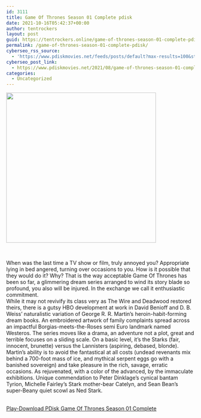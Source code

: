 ```yaml
---
id: 3111
title: Game Of Thrones Season 01 Complete pdisk
date: 2021-10-16T05:42:37+00:00
author: tentrockers
layout: post
guid: https://tentrockers.online/game-of-thrones-season-01-complete-pdisk/
permalink: /game-of-thrones-season-01-complete-pdisk/
cyberseo_rss_source:
  - 'https://www.pdiskmovies.net/feeds/posts/default?max-results=100&start-index=901'
cyberseo_post_link:
  - https://www.pdiskmovies.net/2021/08/game-of-thrones-season-01-complete.html
categories:
  - Uncategorized
---
```

<div class="separator">
  <a href="https://1.bp.blogspot.com/-zZ5-1eWPbbc/YR4cIkdC4HI/AAAAAAAAafg/Fy6y99JN7XwrdXVAT5FnimhXLz_eRoxUgCLcBGAsYHQ/s641/Game%2BOf%2BThrones%2BSeason%2B01%2BComplete%2BWatch%2BDownload%2BOnline%2BPdisk%2BMovies.jpg"><img loading="lazy" border="0" data-original-height="641" data-original-width="640" height="400" src="https://1.bp.blogspot.com/-zZ5-1eWPbbc/YR4cIkdC4HI/AAAAAAAAafg/Fy6y99JN7XwrdXVAT5FnimhXLz_eRoxUgCLcBGAsYHQ/w400-h400/Game%2BOf%2BThrones%2BSeason%2B01%2BComplete%2BWatch%2BDownload%2BOnline%2BPdisk%2BMovies.jpg" width="400" /></a>
</div>

<span><br /></span>

<div>
  <div>
    <span>When was the last time a TV show or film, truly annoyed you? Appropriate lying in bed angered, turning over occasions to you. How is it possible that they would do it? Why? That is the way acceptable Game Of Thrones has been so far, a glimmering dream series arranged to wind its story blade so profound, you also will be injured. In the exchange we call it enthusiastic commitment.&nbsp;</span>
  </div>
  
  <div>
    <span>While it may not revivify its class very as The Wire and Deadwood restored theirs, there is a gutsy HBO development at work in David Benioff and D. B. Weiss&#8217; naturalistic variation of George R. R. Martin&#8217;s heroin-habit-forming dream books. An embroidered artwork of family complaints spread across an impactful Borgias-meets-the-Roses semi Euro landmark named Westeros. The series moves like a drama, an adventure not a plot, great and terrible focuses on a sliding scale. On a basic level, it&#8217;s the Starks (fair, innocent, brunette) versus the Lannisters (aspiring, debased, blonde).&nbsp;</span>
  </div>
  
  <div>
    <span>Martin&#8217;s ability is to avoid the fantastical at all costs (undead revenants mix behind a 700-foot mass of ice, and mythical serpent eggs go with a banished sovereign) and take pleasure in the rich, savage, erratic occasions. As rejuvenated, with a color of the advanced, by the immaculate exhibitions. Unique commendation to Peter Dinklage&#8217;s cynical bantam Tyrion, Michelle Fairley&#8217;s Stark mother-bear Catelyn, and Sean Bean&#8217;s super-Beany quiet scowl as Ned Stark.</span>
  </div>
</div>

  
<a href="https://www.pdiskmovies.net/p/game-of-thrones-seasons-hd.html" onclick="window.open('https://www.pdiskmovies.net/p/game-of-thrones-seasons-hd.html','popup','width=600,height=600'); return false;" target="popup" rel="noopener"><br /> Play-Download PDisk Game Of Thrones Season 01 Complete<br /> </a>